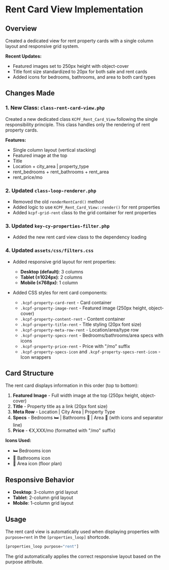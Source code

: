 # Rent Card View Implementation

## Overview

Created a dedicated view for rent property cards with a single column layout and responsive grid system.

**Recent Updates:**

- Featured images set to 250px height with object-cover
- Title font size standardized to 20px for both sale and rent cards
- Added icons for bedrooms, bathrooms, and area to both card types

## Changes Made

### 1. New Class: `class-rent-card-view.php`

Created a new dedicated class `KCPF_Rent_Card_View` following the single responsibility principle. This class handles only the rendering of rent property cards.

**Features:**

- Single column layout (vertical stacking)
- Featured image at the top
- Title
- Location + city_area | property_type
- rent_bedrooms + rent_bathrooms + rent_area
- rent_price/mo

### 2. Updated `class-loop-renderer.php`

- Removed the old `renderRentCard()` method
- Added logic to use `KCPF_Rent_Card_View::render()` for rent properties
- Added `kcpf-grid-rent` class to the grid container for rent properties

### 3. Updated `key-cy-properties-filter.php`

- Added the new rent card view class to the dependency loading

### 4. Updated `assets/css/filters.css`

- Added responsive grid layout for rent properties:

  - **Desktop (default)**: 3 columns
  - **Tablet (≤1024px)**: 2 columns
  - **Mobile (≤768px)**: 1 column

- Added CSS styles for rent card components:
  - `.kcpf-property-card-rent` - Card container
  - `.kcpf-property-image-rent` - Featured image (250px height, object-cover)
  - `.kcpf-property-content-rent` - Content container
  - `.kcpf-property-title-rent` - Title styling (20px font size)
  - `.kcpf-property-meta-row-rent` - Location/area/type row
  - `.kcpf-property-specs-rent` - Bedrooms/bathrooms/area specs with icons
  - `.kcpf-property-price-rent` - Price with "/mo" suffix
  - `.kcpf-property-specs-icon` and `.kcpf-property-specs-rent-icon` - Icon wrappers

## Card Structure

The rent card displays information in this order (top to bottom):

1. **Featured Image** - Full width image at the top (250px height, object-cover)
2. **Title** - Property title as a link (20px font size)
3. **Meta Row** - Location | City Area | Property Type
4. **Specs** - Bedrooms 🛏️ | Bathrooms 🚿 | Area 📐 (with icons and separator line)
5. **Price** - €X,XXX/mo (formatted with "/mo" suffix)

**Icons Used:**

- 🛏️ Bedrooms icon
- 🚿 Bathrooms icon
- 📐 Area icon (floor plan)

## Responsive Behavior

- **Desktop**: 3-column grid layout
- **Tablet**: 2-column grid layout
- **Mobile**: 1-column grid layout

## Usage

The rent card view is automatically used when displaying properties with `purpose=rent` in the `[properties_loop]` shortcode.

```php
[properties_loop purpose="rent"]
```

The grid automatically applies the correct responsive layout based on the purpose attribute.
